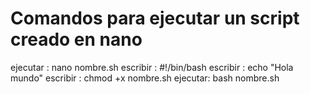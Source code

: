 # Comandos para ejecutar un script creado en nano

ejecutar : nano nombre.sh
escribir : #!/bin/bash
escribir : echo "Hola mundo"
escribir : chmod +x nombre.sh
ejecutar: bash nombre.sh
